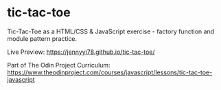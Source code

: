 # tic-tac-toe
Tic-Tac-Toe as a HTML/CSS & JavaScript exercise - factory function and module pattern practice. 

Live Preview: https://jennyyi78.github.io/tic-tac-toe/

Part of The Odin Project Curriculum: https://www.theodinproject.com/courses/javascript/lessons/tic-tac-toe-javascript
